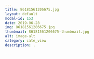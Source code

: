 ```yaml
---
title: 86181561206675.jpg
layout: default
modal-id: 153
date: 2019-06-28
img: 86181561206675.jpg
thumbnail: 86181561206675-thumbnail.jpg
alt: image-alt
category: cate_view
description: .

---
```


